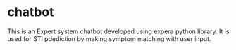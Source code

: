 # chatbot
This is an Expert system chatbot developed using expera python library. It is used for STI pdediction by making symptom matching with user input.
